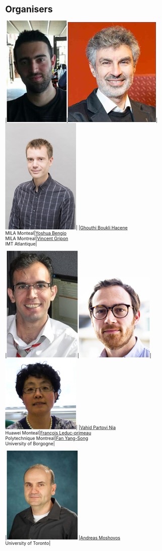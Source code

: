 # Organisers

|<img src="/orginisers_pictures/Ghouthi_boukli.jpg" alt="Ghouthi Boukli Hacene" width="190"/>|<img src="/orginisers_pictures/Yoshua_bengio.jpeg" alt="Yoshua Bengio" width="280"/>|<img src="/orginisers_pictures/vincent gripon.png" alt="vincent gripon" width="225"/>|
|[Ghouthi Boukli Hacene](https://mila.quebec/personne/ghouthi-boukli-hacene/)<br />MILA Monteal|[Yoshua Bengio](https://yoshuabengio.org/)<br />MILA Montreal|[Vincent Gripon](https://www.vincent-gripon.com)<br />IMT Atlantique|




|<img src="/orginisers_pictures/vahid.jpg" alt="Vahid Partovi Nia‬" width="225"/>|<img src="/orginisers_pictures/leduc-primeau-francois.jpg" alt="François Leduc-primeau" width="225"/>|<img src="/orginisers_pictures/fan.jpg" alt="Fan Yang-Song" width="225"/>|
|[Vahid Partovi Nia](https://datawisdom.ca)<br />Huawei Monteal|[François Leduc-primeau](https://www.gr2m.polymtl.ca/francois-leduc-primeau-en)<br />Polytechnique Montreal|[Fan Yang-Song]()<br />University of Borgogne|


|<img src="/orginisers_pictures/andreas.jpg" alt="Andreas Moshovos" width="225"/>
|[Andreas Moshovos](https://www.eecg.utoronto.ca/~moshovos/000/doku.php)<br />University of Toronto|
